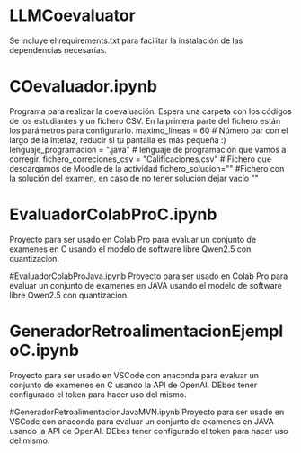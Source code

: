 # LLMCoevaluator

Se incluye el requirements.txt para facilitar la instalación de las dependencias necesarias.

# COevaluador.ipynb
Programa para realizar la coevaluación. Espera una carpeta con los códigos de los estudiantes y un fichero CSV. En la primera parte del fichero están los parámetros para configurarlo. 
maximo_lineas = 60      # Número par con el largo de la intefaz, reducir si tu pantalla es más pequeña :)
lenguaje_programacion = ".java" # lenguaje de programación que vamos a corregir.
fichero_correciones_csv = "Calificaciones.csv" # Fichero que descargamos de Moodle de la actividad
fichero_solucion="" #Fichero con la solución del examen, en caso de no tener solución dejar vacío ""

# EvaluadorColabProC.ipynb
Proyecto para ser usado en Colab Pro para evaluar un conjunto de examenes en C usando el modelo de software libre Qwen2.5 con quantizacion.

#EvaluadorColabProJava.ipynb
Proyecto para ser usado en Colab Pro para evaluar un conjunto de examenes en JAVA usando el modelo de software libre Qwen2.5 con quantizacion.

# GeneradorRetroalimentacionEjemploC.ipynb
Proyecto para ser usado en VSCode con anaconda para evaluar un conjunto de examenes en C usando la API de OpenAI. DEbes tener configurado el token para hacer uso del mismo.

#GeneradorRetroalimentacionJavaMVN.ipynb
Proyecto para ser usado en VSCode con anaconda para evaluar un conjunto de examenes en JAVA usando la API de OpenAI. DEbes tener configurado el token para hacer uso del mismo.
